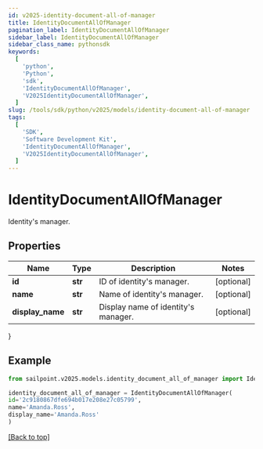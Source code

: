 ```yaml
---
id: v2025-identity-document-all-of-manager
title: IdentityDocumentAllOfManager
pagination_label: IdentityDocumentAllOfManager
sidebar_label: IdentityDocumentAllOfManager
sidebar_class_name: pythonsdk
keywords:
  [
    'python',
    'Python',
    'sdk',
    'IdentityDocumentAllOfManager',
    'V2025IdentityDocumentAllOfManager',
  ]
slug: /tools/sdk/python/v2025/models/identity-document-all-of-manager
tags:
  [
    'SDK',
    'Software Development Kit',
    'IdentityDocumentAllOfManager',
    'V2025IdentityDocumentAllOfManager',
  ]
---
```


# IdentityDocumentAllOfManager

Identity's manager.

## Properties

| Name | Type | Description | Notes |
| --- | --- | --- | --- |
| **id** | **str** | ID of identity's manager. | [optional] |
| **name** | **str** | Name of identity's manager. | [optional] |
| **display_name** | **str** | Display name of identity's manager. | [optional] |

}

## Example

```python
from sailpoint.v2025.models.identity_document_all_of_manager import IdentityDocumentAllOfManager

identity_document_all_of_manager = IdentityDocumentAllOfManager(
id='2c9180867dfe694b017e208e27c05799',
name='Amanda.Ross',
display_name='Amanda.Ross'
)

```

[[Back to top]](#)
